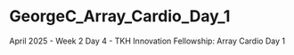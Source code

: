 # GeorgeC_Array_Cardio_Day_1
April 2025 - Week 2 Day 4 - TKH Innovation Fellowship: Array Cardio Day 1
